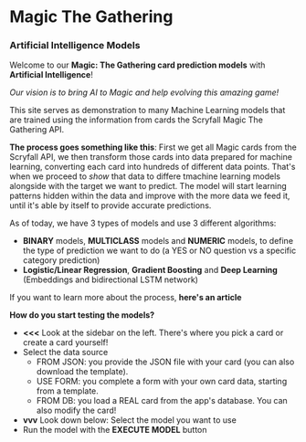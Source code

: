 # Magic The Gathering
### Artificial Intelligence Models

Welcome to our **Magic: The Gathering card prediction models** with **Artificial Intelligence**!

*Our vision is to bring AI to Magic and help evolving this amazing game!*

This site serves as demonstration to many Machine Learning models that are trained using the information from cards the Scryfall Magic The Gathering API.

**The process goes something like this**: First we get all Magic cards from the Scryfall API, we then transform those cards into data prepared for machine learning,
converting each card into hundreds of different data points. That's when we proceed to *show* that data to differe tmachine learning models alongside with the target
we want to predict. The model will start learning patterns hidden within the data and improve with the more data we feed it, until it's able by itself to provide
accurate predictions.

As of today, we have 3 types of models and use 3 different algorithms:
* **BINARY** models, **MULTICLASS** models and **NUMERIC** models, to define the type of prediction we want to do (a YES or NO question vs a specific category prediction)
* **Logistic/Linear Regression**, **Gradient Boosting** and **Deep Learning** (Embeddings and bidirectional LSTM network)

If you want to learn more about the process, **here's an article**

**How do you start testing the models?**
*  **<<<** Look at the sidebar on the left. There's where you pick a card or create a card yourself!
*  Select the data source
    * FROM JSON: you provide the JSON file with your card (you can also download the template).
    * USE FORM: you complete a form with your own card data, starting from a template.
    * FROM DB: you load a REAL card from the app's database. You can also modify the card!
*  **vvv** Look down below: Select the model you want to use
*  Run the model with the **EXECUTE MODEL** button